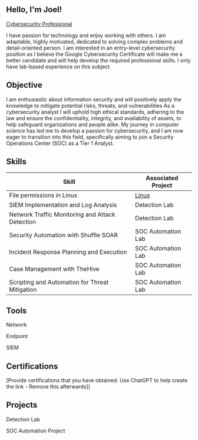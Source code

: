 ## Hello, I'm Joel!
<a href="https://www.linkedin.com/in/joel-bergman-498b672b1/">Cybersecurity Professional</a>

I have passion for technology and enjoy working with others. I am adaptable, highly motivated, dedicated to solving complex problems and detail-oriented person. I am interested in an entry-level cybersecurity position as I believe the Google Cybersecurity Certificate will make me a better candidate and will help develop the required professional skills. I only have lab-based experience on this subject.

## Objective

I am enthusiastic about information security and will positively apply the knowledge to mitigate potential risks, threats, and vulnerabilities As a cybersecurity analyst I will uphold high ethical standards, adhering to the law and ensure the confidentiality, integrity, and availability of assets, to help safeguard organizations and people alike. My journey in computer science has led me to develop a passion for cybersecurity, and I am now eager to transition into this field, specifically aiming to join a Security Operations Center (SOC) as a Tier 1 Analyst.

## Skills 

| Skill                                         | Associated Project      |
|-----------------------------------------------|-------------------------|
|File permissions in Linux                      | <a href="https://github.com/jberg1980/File-permissions-in-Linux.git/">Linux</a>|
|SIEM Implementation and Log Analysis	          |  Detection Lab          |
|Network Traffic Monitoring and Attack Detection|  Detection Lab          |
|Security Automation with Shuffle SOAR	        |  SOC Automation Lab     |
|Incident Response Planning and Execution	      |  SOC Automation Lab     |
|Case Management with TheHive	                  |  SOC Automation Lab     |
|Scripting and Automation for Threat Mitigation	|  SOC Automation Lab     |


## Tools 

Network
  
Endpoint
 
SIEM
  
## Certifications
[Provide certifications that you have obtained. Use ChatGPT to help create the link - Remove this afterwards]]

    
## Projects 

Detection Lab

SOC Automation Project
